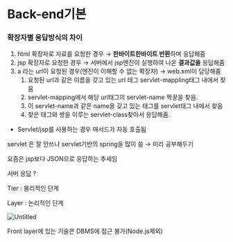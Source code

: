 # Back-end기본

### 확장자별 응답방식의 차이

1. html 확장자로 자료를 요청한 경우 → **한바이트한바이트 반환**하며 응답해줌
2. jsp 확장자로 요청한 경우 → 서버에서 jsp엔진이 실행하여 나온 **결과값을** 응답해줌 
3. a 라는 url이 요청된 경우(엔진이 이해할 수 없는 확장자) 
 → web.xml이 담당해줌 
    1. 요청된 url과 같은 이름을 갖고 있는 url 태그 servlet-mappling태그 내에서 찾음  
    2. servlet-mapping에서 해당 url태그의 servlet-name 짝꿍을 찾음.
    3. 이 servlet-name과 같은 name을 갖고 있는 태그를 servlet태그 내에서 찾음
    4. 찾은 태그와 쌍을 이루는 servlet-class찾아서 응답해줌.

- Servlet/jsp를 사용하는 경우 매서드가 자동 호출됨

servlet 은 잘 안쓰나 servlet기반의 spring을 많이 씀 → 미리 공부해두기 

요즘은 jsp보다 JSON으로 응답하는 추세임 

서버 응답 ? 

Tier : 물리적인 단계 

Layer : 논리적인 단계 

![Untitled](Back-end%E1%84%80%E1%85%B5%E1%84%87%E1%85%A9%E1%86%AB%2077998b5ee681476288acd78bd84a4981/Untitled.png)

Front layer에 있는 기술은 DBMS에 접근 불가(Node.js제외)